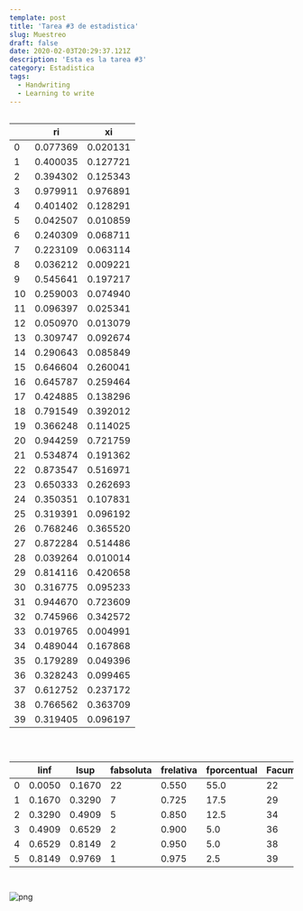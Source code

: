 ```yaml
---
template: post
title: 'Tarea #3 de estadistica'
slug: Muestreo
draft: false
date: 2020-02-03T20:29:37.121Z
description: 'Esta es la tarea #3'
category: Estadistica
tags:
  - Handwriting
  - Learning to write
---
```

<!--StartFragment-->

```python

```

|     | ri       | xi       |
| --- | -------- | -------- |
| 0   | 0.077369 | 0.020131 |
| 1   | 0.400035 | 0.127721 |
| 2   | 0.394302 | 0.125343 |
| 3   | 0.979911 | 0.976891 |
| 4   | 0.401402 | 0.128291 |
| 5   | 0.042507 | 0.010859 |
| 6   | 0.240309 | 0.068711 |
| 7   | 0.223109 | 0.063114 |
| 8   | 0.036212 | 0.009221 |
| 9   | 0.545641 | 0.197217 |
| 10  | 0.259003 | 0.074940 |
| 11  | 0.096397 | 0.025341 |
| 12  | 0.050970 | 0.013079 |
| 13  | 0.309747 | 0.092674 |
| 14  | 0.290643 | 0.085849 |
| 15  | 0.646604 | 0.260041 |
| 16  | 0.645787 | 0.259464 |
| 17  | 0.424885 | 0.138296 |
| 18  | 0.791549 | 0.392012 |
| 19  | 0.366248 | 0.114025 |
| 20  | 0.944259 | 0.721759 |
| 21  | 0.534874 | 0.191362 |
| 22  | 0.873547 | 0.516971 |
| 23  | 0.650333 | 0.262693 |
| 24  | 0.350351 | 0.107831 |
| 25  | 0.319391 | 0.096192 |
| 26  | 0.768246 | 0.365520 |
| 27  | 0.872284 | 0.514486 |
| 28  | 0.039264 | 0.010014 |
| 29  | 0.814116 | 0.420658 |
| 30  | 0.316775 | 0.095233 |
| 31  | 0.944670 | 0.723609 |
| 32  | 0.745966 | 0.342572 |
| 33  | 0.019765 | 0.004991 |
| 34  | 0.489044 | 0.167868 |
| 35  | 0.179289 | 0.049396 |
| 36  | 0.328243 | 0.099465 |
| 37  | 0.612752 | 0.237172 |
| 38  | 0.766562 | 0.363709 |
| 39  | 0.319405 | 0.096197 |

```python

```

```python

```

```python

```

|     | linf   | lsup   | fabsoluta | frelativa | fporcentual | Facumulada | Facmporcentual |
| --- | ------ | ------ | --------- | --------- | ----------- | ---------- | -------------- |
| 0   | 0.0050 | 0.1670 | 22        | 0.550     | 55.0        | 22         | 55.0           |
| 1   | 0.1670 | 0.3290 | 7         | 0.725     | 17.5        | 29         | 72.5           |
| 2   | 0.3290 | 0.4909 | 5         | 0.850     | 12.5        | 34         | 85.0           |
| 3   | 0.4909 | 0.6529 | 2         | 0.900     | 5.0         | 36         | 90.0           |
| 4   | 0.6529 | 0.8149 | 2         | 0.950     | 5.0         | 38         | 95.0           |
| 5   | 0.8149 | 0.9769 | 1         | 0.975     | 2.5         | 39         | 97.5           |

```python

```

```

```

![png](static/media/output_4_1.png)

<!--EndFragment-->
